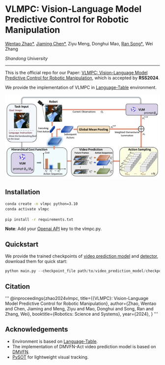 # VLMPC: Vision-Language Model Predictive Control for Robotic Manipulation

[Wentao Zhao*](https://taoshuaiz.github.io/), [Jiaming Chen*](https://ppjmchen.github.io/), Ziyu Meng, Donghui Mao, [Ran Song†](https://faculty.sdu.edu.cn/songran/en/index/1023305/list/index.htm), Wei Zhang

*Shandong University*

 ---

This is the official repo for our Paper: [VLMPC: Vision-Language Model Predictive Control for Robotic Manipulation](https://roboticsconference.org/program/papers/106/), which is accepted by **RSS2024**. 

We provide the implementation of VLMPC in [Language-Table](https://github.com/google-research/language-table) environment.

![framework image](./framework.jpg)



## Installation


```bash
conda create -n vlmpc python=3.10
conda activate vlmpc

pip install -r requirements.txt
```

**Note**: Add your [Openai API](https://openai.com/index/openai-api/) key to the vlmpc.py.


## Quickstart

We provide the trained checkpoints of [video prediction model](https://drive.google.com/file/d/1nztdUl4wanRXscNblmhX2_FF0Y2--TqF/view?usp=drive_link) and [detector](https://drive.google.com/file/d/1bjaxhmEIIav30HLdTKYvM-IWLqcIyCS7/view?usp=drive_link), download them for quick start:

```python
python main.py --checkpoint_file path/to/video_prediction_model/checkpoint --task push_corner --zoom 0.03 --num_samples 50 --plan_freq 3 --det_path path/to/detector/checkpoint
```

## Citation
'''
@inproceedings{zhao2024vlmpc,
title={{VLMPC}: Vision-Language Model Predictive Control for Robotic Manipulation},
author={Zhao, Wentao and Chen, Jiaming and Meng, Ziyu and Mao, Donghui and Song, Ran and Zhang, Wei},
booktitle={Robotics: Science and Systems},
year={2024},
}
'''

## Acknowledgements
- Environment is based on [Language-Table](https://interactive-language.github.io/).
- The implementation of DMVFN-Act video prediction model is based on [DMVFN](https://github.com/hzwer/CVPR2023-DMVFN).
- [PySOT](https://github.com/STVIR/pysot) for lightweight visual tracking.


